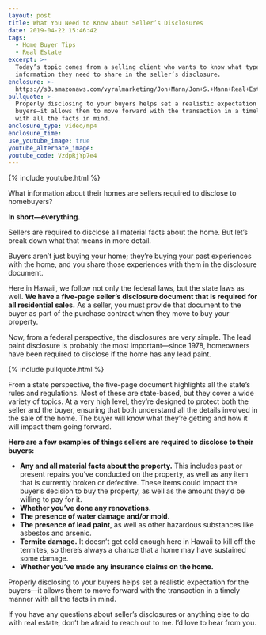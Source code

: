```yaml
---
layout: post
title: What You Need to Know About Seller’s Disclosures
date: 2019-04-22 15:46:42
tags:
  - Home Buyer Tips
  - Real Estate
excerpt: >-
  Today’s topic comes from a selling client who wants to know what type of
  information they need to share in the seller’s disclosure.
enclosure: >-
  https://s3.amazonaws.com/vyralmarketing/Jon+Mann/Jon+S.+Mann+Real+Estate-+What+You+Need+to+Know+About+Sellers+Disclosures.mp4
pullquote: >-
  Properly disclosing to your buyers helps set a realistic expectation for the
  buyers—it allows them to move forward with the transaction in a timely manner
  with all the facts in mind.
enclosure_type: video/mp4
enclosure_time:
use_youtube_image: true
youtube_alternate_image:
youtube_code: VzdpRjYp7e4
---
```


{% include youtube.html %}

What information about their homes are sellers required to disclose to homebuyers?

**In short—everything.&nbsp;**

Sellers are required to disclose all material facts about the home. But let’s break down what that means in more detail.

Buyers aren’t just buying your home; they’re buying your past experiences with the home, and you share those experiences with them in the disclosure document.

Here in Hawaii, we follow not only the federal laws, but the state laws as well. **We have a five-page seller’s disclosure document that is required for all residential sales.** As a seller, you must provide that document to the buyer as part of the purchase contract when they move to buy your property.

Now, from a federal perspective, the disclosures are very simple. The lead paint disclosure is probably the most important—since 1978, homeowners have been required to disclose if the home has any lead paint.

{% include pullquote.html %}

From a state perspective, the five-page document highlights all the state’s rules and regulations. Most of these are state-based, but they cover a wide variety of topics. At a very high level, they’re designed to protect both the seller and the buyer, ensuring that both understand all the details involved in the sale of the home. The buyer will know what they’re getting and how it will impact them going forward.

**Here are a few examples of things sellers are required to disclose to their buyers:**

* **Any and all material facts about the property.** This includes past or present repairs you’ve conducted on the property, as well as any item that is currently broken or defective. These items could impact the buyer’s decision to buy the property, as well as the amount they’d be willing to pay for it.
* **Whether you’ve done any renovations.**
* **The presence of water damage and/or mold.**
* **The presence of lead paint**, as well as other hazardous substances like asbestos and arsenic.
* **Termite damage.** It doesn’t get cold enough here in Hawaii to kill off the termites, so there’s always a chance that a home may have sustained some damage.
* **Whether you’ve made any insurance claims on the home.**

Properly disclosing to your buyers helps set a realistic expectation for the buyers—it allows them to move forward with the transaction in a timely manner with all the facts in mind.

If you have any questions about seller’s disclosures or anything else to do with real estate, don’t be afraid to reach out to me. I’d love to hear from you.<br>&nbsp;